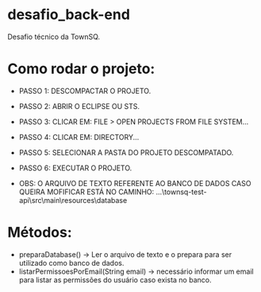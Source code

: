# desafio_back-end
Desafio técnico da TownSQ.


# Como rodar o projeto:

- PASSO 1: DESCOMPACTAR O PROJETO.
- PASSO 2: ABRIR O ECLIPSE OU STS.
- PASSO 3: CLICAR EM: FILE > OPEN PROJECTS FROM FILE SYSTEM...
- PASSO 4: CLICAR EM: DIRECTORY...
- PASSO 5: SELECIONAR A PASTA DO PROJETO DESCOMPATADO.
- PASSO 6: EXECUTAR O PROJETO.

- OBS: O ARQUIVO DE TEXTO REFERENTE AO BANCO DE DADOS CASO QUEIRA MOFIFICAR ESTÁ NO CAMINHO:
...\townsq-test-api\src\main\resources\database

# Métodos:

- preparaDatabase() -> Ler o arquivo de texto e o prepara para ser utilizado como banco de dados.
-  listarPermissoesPorEmail(String email) -> necessário informar um email para listar as permissões do usuário caso exista no banco.
